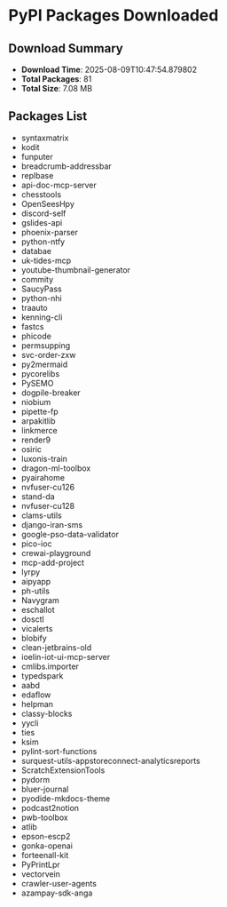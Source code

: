 # PyPI Packages Downloaded

## Download Summary
- **Download Time**: 2025-08-09T10:47:54.879802
- **Total Packages**: 81
- **Total Size**: 7.08 MB

## Packages List
- syntaxmatrix
- kodit
- funputer
- breadcrumb-addressbar
- replbase
- api-doc-mcp-server
- chesstools
- OpenSeesHpy
- discord-self
- gslides-api
- phoenix-parser
- python-ntfy
- databae
- uk-tides-mcp
- youtube-thumbnail-generator
- commity
- SaucyPass
- python-nhi
- traauto
- kenning-cli
- fastcs
- phicode
- permsupping
- svc-order-zxw
- py2mermaid
- pycorelibs
- PySEMO
- dogpile-breaker
- niobium
- pipette-fp
- arpakitlib
- linkmerce
- render9
- osiric
- luxonis-train
- dragon-ml-toolbox
- pyairahome
- nvfuser-cu126
- stand-da
- nvfuser-cu128
- clams-utils
- django-iran-sms
- google-pso-data-validator
- pico-ioc
- crewai-playground
- mcp-add-project
- lyrpy
- aipyapp
- ph-utils
- Navygram
- eschallot
- dosctl
- vicalerts
- blobify
- clean-jetbrains-old
- ioelin-iot-ui-mcp-server
- cmlibs.importer
- typedspark
- aabd
- edaflow
- helpman
- classy-blocks
- yycli
- ties
- ksim
- pylint-sort-functions
- surquest-utils-appstoreconnect-analyticsreports
- ScratchExtensionTools
- pydorm
- bluer-journal
- pyodide-mkdocs-theme
- podcast2notion
- pwb-toolbox
- atlib
- epson-escp2
- gonka-openai
- forteenall-kit
- PyPrintLpr
- vectorvein
- crawler-user-agents
- azampay-sdk-anga
